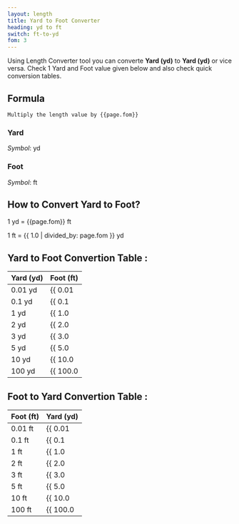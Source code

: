 ```yaml
---
layout: length
title: Yard to Foot Converter
heading: yd to ft
switch: ft-to-yd
fom: 3
---
```


Using Length Converter tool you can converte **Yard (yd)** to **Yard (yd)** or vice versa. Check 1 Yard and Foot value given below and also check quick conversion tables.

## Formula
`Multiply the length value by {{page.fom}}`

### Yard
*Symbol*: yd

### Foot
*Symbol*: ft

## How to Convert Yard to Foot?
1 yd = {{page.fom}} ft

1 ft = {{ 1.0 | divided_by: page.fom }} yd

## Yard to Foot Convertion Table :

| Yard (yd) | Foot (ft) |
| ---- | ---- |
| 0.01 yd | {{ 0.01 | times: page.fom | round: 12 }} ft |
| 0.1 yd | {{ 0.1 | times: page.fom | round: 12 }} ft |
| 1 yd | {{ 1.0 | times: page.fom | round: 12 }} ft |
| 2 yd | {{ 2.0 | times: page.fom | round: 12 }} ft |
| 3 yd | {{ 3.0 | times: page.fom | round: 12 }} ft |
| 5 yd | {{ 5.0 | times: page.fom | round: 12 }} ft |
| 10 yd | {{ 10.0 | times: page.fom | round: 12 }} ft |
| 100 yd | {{ 100.0 | times: page.fom | round: 12 }} ft |

## Foot to Yard Convertion Table :

| Foot (ft) | Yard (yd) |
| ---- | ---- |
| 0.01 ft | {{ 0.01 | divided_by: page.fom | round: 12 }} yd |
| 0.1 ft | {{ 0.1 | divided_by: page.fom | round: 12 }} yd |
| 1 ft | {{ 1.0 | divided_by: page.fom | round: 12 }} yd |
| 2 ft | {{ 2.0 | divided_by: page.fom | round: 12 }} yd |
| 3 ft | {{ 3.0 | divided_by: page.fom | round: 12 }} yd |
| 5 ft | {{ 5.0 | divided_by: page.fom | round: 12 }} yd |
| 10 ft | {{ 10.0 | divided_by: page.fom | round: 12 }} yd |
| 100 ft | {{ 100.0 | divided_by: page.fom | round: 12 }} yd |

<script>
selectInput[6].selected = true
selectOutput[5].selected = true
</script>
